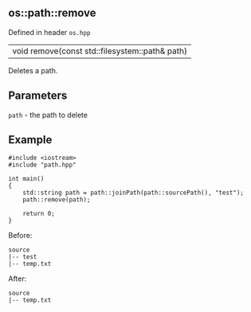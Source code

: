 ## os::path::remove
Defined in header `os.hpp`

| |
| --- |
| void remove(const std::filesystem::path& path) |

Deletes a path.

## Parameters
`path` - the path to delete

## Example
```
#include <iostream>
#include "path.hpp"

int main()
{
    std::string path = path::joinPath(path::sourcePath(), "test");
    path::remove(path);
    
    return 0;
}
```

Before:
```
source
|-- test
|-- temp.txt
```

After:
```
source
|-- temp.txt
```